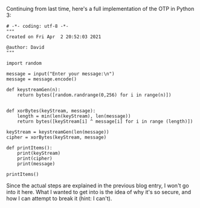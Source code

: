 Continuing from last time, here's a full implementation of the OTP in Python 3:

	# -*- coding: utf-8 -*-
	"""
	Created on Fri Apr  2 20:52:03 2021

	@author: David
	"""

	import random

	message = input("Enter your message:\n")
	message = message.encode()

	def keystreamGen(n):
	    return bytes([random.randrange(0,256) for i in range(n)])


	def xorBytes(keyStream, message):
	    length = min(len(keyStream), len(message))
	    return bytes([keyStream[i] ^ message[i] for i in range (length)])

	keyStream = keystreamGen(len(message))
	cipher = xorBytes(keyStream, message)

	def printItems():
	    print(keyStream)
	    print(cipher)
	    print(message)

	printItems()
	
Since the actual steps are explained in the previous blog entry, I won't go into it here. What I wanted to get into is the idea of why it's so secure, and how I can attempt to break it (hint: I can't).

